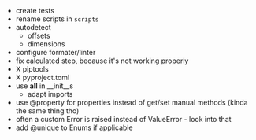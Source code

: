 - create tests
- rename scripts in `scripts`
- autodetect
  - offsets
  - dimensions
- configure formater/linter
- fix calculated step, because it's not working properly
- X piptools
- X pyproject.toml
- use __all__ in __init__s
  - adapt imports
- use @property for properties instead of get/set manual methods (kinda the same thing tho)
- often a custom Error is raised instead of ValueError - look into that
- add @unique to Enums if applicable
